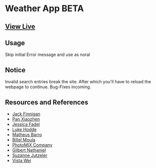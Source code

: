 # Weather App BETA
## [View Live](https://somtojf.github.io/Weather/)
## Usage
Skip initial Error message and use as noral
## Notice
Invalid search entries break the site. After which you'll have to reload the webpage to continue. Bug-Fixes incoming.
## Resources and References
* [Jack Finnigan](https://unsplash.com/@jackofallstreets)
* [Pan Xiaozhen](https://unsplash.com/@zhenhappy)
* [Jessica Fadel](https://unsplash.com/@jessicalfadel)
* [Luke Hodde](https://unsplash.com/@lukehodde)
* [Matheus Barro](https://www.pexels.com/@potsclam/)
* [Billel Moula](https://www.pexels.com/@billelmoula/)
* [PhotoMIX Company](https://www.pexels.com/@wdnet/)
* [Gilbert Nathaniel](https://unsplash.com/@itsoonz)
* [Suzanne Jutzeler](https://www.pexels.com/@suju/)
* [Vista Wei](https://unsplash.com/@weista)